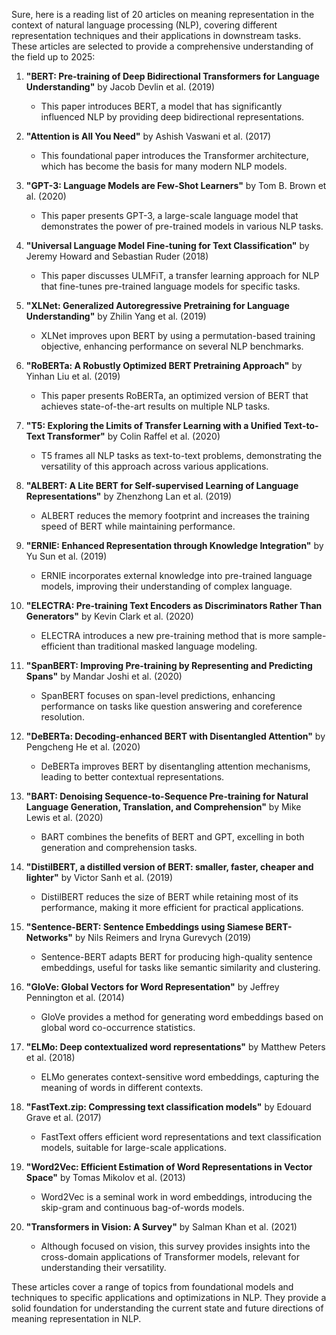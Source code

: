 Sure, here is a reading list of 20 articles on meaning representation in the context of natural language processing (NLP), covering different representation techniques and their applications in downstream tasks. These articles are selected to provide a comprehensive understanding of the field up to 2025:

1. **"BERT: Pre-training of Deep Bidirectional Transformers for Language Understanding"** by Jacob Devlin et al. (2019)
   - This paper introduces BERT, a model that has significantly influenced NLP by providing deep bidirectional representations.

2. **"Attention is All You Need"** by Ashish Vaswani et al. (2017)
   - This foundational paper introduces the Transformer architecture, which has become the basis for many modern NLP models.

3. **"GPT-3: Language Models are Few-Shot Learners"** by Tom B. Brown et al. (2020)
   - This paper presents GPT-3, a large-scale language model that demonstrates the power of pre-trained models in various NLP tasks.

4. **"Universal Language Model Fine-tuning for Text Classification"** by Jeremy Howard and Sebastian Ruder (2018)
   - This paper discusses ULMFiT, a transfer learning approach for NLP that fine-tunes pre-trained language models for specific tasks.

5. **"XLNet: Generalized Autoregressive Pretraining for Language Understanding"** by Zhilin Yang et al. (2019)
   - XLNet improves upon BERT by using a permutation-based training objective, enhancing performance on several NLP benchmarks.

6. **"RoBERTa: A Robustly Optimized BERT Pretraining Approach"** by Yinhan Liu et al. (2019)
   - This paper presents RoBERTa, an optimized version of BERT that achieves state-of-the-art results on multiple NLP tasks.

7. **"T5: Exploring the Limits of Transfer Learning with a Unified Text-to-Text Transformer"** by Colin Raffel et al. (2020)
   - T5 frames all NLP tasks as text-to-text problems, demonstrating the versatility of this approach across various applications.

8. **"ALBERT: A Lite BERT for Self-supervised Learning of Language Representations"** by Zhenzhong Lan et al. (2019)
   - ALBERT reduces the memory footprint and increases the training speed of BERT while maintaining performance.

9. **"ERNIE: Enhanced Representation through Knowledge Integration"** by Yu Sun et al. (2019)
   - ERNIE incorporates external knowledge into pre-trained language models, improving their understanding of complex language.

10. **"ELECTRA: Pre-training Text Encoders as Discriminators Rather Than Generators"** by Kevin Clark et al. (2020)
    - ELECTRA introduces a new pre-training method that is more sample-efficient than traditional masked language modeling.

11. **"SpanBERT: Improving Pre-training by Representing and Predicting Spans"** by Mandar Joshi et al. (2020)
    - SpanBERT focuses on span-level predictions, enhancing performance on tasks like question answering and coreference resolution.

12. **"DeBERTa: Decoding-enhanced BERT with Disentangled Attention"** by Pengcheng He et al. (2020)
    - DeBERTa improves BERT by disentangling attention mechanisms, leading to better contextual representations.

13. **"BART: Denoising Sequence-to-Sequence Pre-training for Natural Language Generation, Translation, and Comprehension"** by Mike Lewis et al. (2020)
    - BART combines the benefits of BERT and GPT, excelling in both generation and comprehension tasks.

14. **"DistilBERT, a distilled version of BERT: smaller, faster, cheaper and lighter"** by Victor Sanh et al. (2019)
    - DistilBERT reduces the size of BERT while retaining most of its performance, making it more efficient for practical applications.

15. **"Sentence-BERT: Sentence Embeddings using Siamese BERT-Networks"** by Nils Reimers and Iryna Gurevych (2019)
    - Sentence-BERT adapts BERT for producing high-quality sentence embeddings, useful for tasks like semantic similarity and clustering.

16. **"GloVe: Global Vectors for Word Representation"** by Jeffrey Pennington et al. (2014)
    - GloVe provides a method for generating word embeddings based on global word co-occurrence statistics.

17. **"ELMo: Deep contextualized word representations"** by Matthew Peters et al. (2018)
    - ELMo generates context-sensitive word embeddings, capturing the meaning of words in different contexts.

18. **"FastText.zip: Compressing text classification models"** by Edouard Grave et al. (2017)
    - FastText offers efficient word representations and text classification models, suitable for large-scale applications.

19. **"Word2Vec: Efficient Estimation of Word Representations in Vector Space"** by Tomas Mikolov et al. (2013)
    - Word2Vec is a seminal work in word embeddings, introducing the skip-gram and continuous bag-of-words models.

20. **"Transformers in Vision: A Survey"** by Salman Khan et al. (2021)
    - Although focused on vision, this survey provides insights into the cross-domain applications of Transformer models, relevant for understanding their versatility.

These articles cover a range of topics from foundational models and techniques to specific applications and optimizations in NLP. They provide a solid foundation for understanding the current state and future directions of meaning representation in NLP.